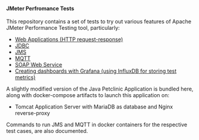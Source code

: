 #### JMeter Perfromance Tests
This repository contains a set of tests to try out various features of Apache JMeter Performance Testing tool, particularly:
- [Web Applications (HTTP request-response)](https://github.com/techyugadi/jmeter_scripts/tree/master/webapp)
- [JDBC](https://github.com/techyugadi/jmeter_scripts/tree/master/jdbc)
- [JMS](https://github.com/techyugadi/jmeter_scripts/tree/master/jms)
- [MQTT](https://github.com/techyugadi/jmeter_scripts/tree/master/mqtt)
- [SOAP Web Service](https://github.com/techyugadi/jmeter_scripts/tree/master/soap)
- [Creating dashboards with Grafana (using InfluxDB for storing test metrics)](https://github.com/techyugadi/jmeter_scripts/tree/master/dashboard)

A slightly modified version of the Java Petclinic Application is bundled here, along with docker-compose artifacts to launch this application on:
- Tomcat Application Server with MariaDB as database and Nginx reverse-proxy

Commands to run JMS and MQTT in docker containers for the respective test cases, are also documented.
